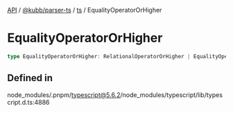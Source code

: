 [API](../../../../../packages.md) / [@kubb/parser-ts](../../../index.md) / [ts](../index.md) / EqualityOperatorOrHigher

# EqualityOperatorOrHigher

```ts
type EqualityOperatorOrHigher: RelationalOperatorOrHigher | EqualityOperator;
```

## Defined in

node\_modules/.pnpm/typescript@5.6.2/node\_modules/typescript/lib/typescript.d.ts:4886
